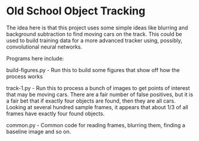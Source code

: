 # Old School Object Tracking

The idea here is that this project uses some simple ideas like blurring and background subtraction to find moving cars on the track. This could be used to build training data for a more advanced tracker using, possibly, convolutional neural networks.

Programs here include:

build-figures.py - Run this to build some figures that show off how the process works

track-1.py - Run this to process a bunch of images to get points of interest that may be moving cars. There are a fair number of false positives, but it is a fair bet that if exactly four objects are found, then they are all cars. Looking at several hundred sample frames, it appears that about 1/3 of all frames have exactly four found objects.

common.py - Common code for reading frames, blurring them, finding a baseline image and so on.

